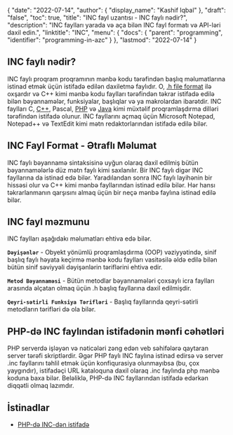{
  "date": "2022-07-14",
  "author": {
    "display_name": "Kashif Iqbal"
},
  "draft": "false",
  "toc": true,
  "title": "INC fayl uzantısı - INC faylı nədir?",
  "description": "INC faylları yarada və aça bilən INC fayl formatı və API-ləri daxil edin.",
  "linktitle": "INC",
  "menu": {
    "docs": {
      "parent": "programming",
      "identifier": "programming-in-azc"
}
},
  "lastmod": "2022-07-14"
}

## INC faylı nədir?

INC faylı proqram proqramının mənbə kodu tərəfindən başlıq məlumatlarına istinad etmək üçün istifadə edilən daxiletmə faylıdır. O, [.h file format](/programming/h/) ilə oxşardır və C++ kimi mənbə kodu faylları tərəfindən təkrar istifadə edilə bilən bəyannamələr, funksiyalar, başlıqlar və ya makrolardan ibarətdir. INC faylları C, [C++](/programming/cpp/), Pascal, [PHP](/programming/php/) və [Java](/programming/java/) kimi müxtəlif proqramlaşdırma dilləri tərəfindən istifadə olunur. INC fayllarını açmaq üçün Microsoft Notepad, Notepad++ və TextEdit kimi mətn redaktorlarından istifadə edilə bilər.

## INC Fayl Format - Ətraflı Məlumat

INC faylı bəyannamə sintaksisinə uyğun olaraq daxil edilmiş bütün bəyannamələrlə düz mətn faylı kimi saxlanılır. Bir INC faylı digər INC fayllarına da istinad edə bilər. Yaradılandan sonra INC faylı layihənin bir hissəsi olur və C++ kimi mənbə fayllarından istinad edilə bilər. Hər hansı təkrarlanmanın qarşısını almaq üçün bir neçə mənbə faylına istinad edilə bilər.

## INC fayl məzmunu

INC faylları aşağıdakı məlumatları ehtiva edə bilər.

**`Dəyişənlər`** - Obyekt yönümlü proqramlaşdırma (OOP) vəziyyətində, sinif başlıq faylı həyata keçirmə mənbə kodu faylları vasitəsilə əldə edilə bilən bütün sinif səviyyəli dəyişənlərin təriflərini ehtiva edir.

**`Metod Bəyannaməsi`** - Bütün metodlar bəyannamələri çoxsaylı icra faylları arasında əlçatan olmaq üçün .h başlıq fayllarına daxil edilmişdir.

**`Qeyri-sətirli Funksiya Tərifləri`** - Başlıq fayllarında qeyri-sətirli metodların tərifləri də ola bilər.

## PHP-də INC faylından istifadənin mənfi cəhətləri

PHP serverdə işləyən və nəticələri zəng edən veb səhifələrə qaytaran server tərəfi skriptlərdir. Əgər PHP faylı INC faylına istinad edirsə və server .inc fayllarını təhlil etmək üçün konfiqurasiya olunmayıbsa (bu, çox yaygındır), istifadəçi URL kataloquna daxil olaraq .inc faylında php mənbə koduna baxa bilər. Beləliklə, PHP-də INC fayllarından istifadə edərkən diqqətli olmaq lazımdır.

## İstinadlar

* [PHP-də INC-dən istifadə](https://stackoverflow.com/questions/7129842/what-is-an-inc-and-why-use-it)


